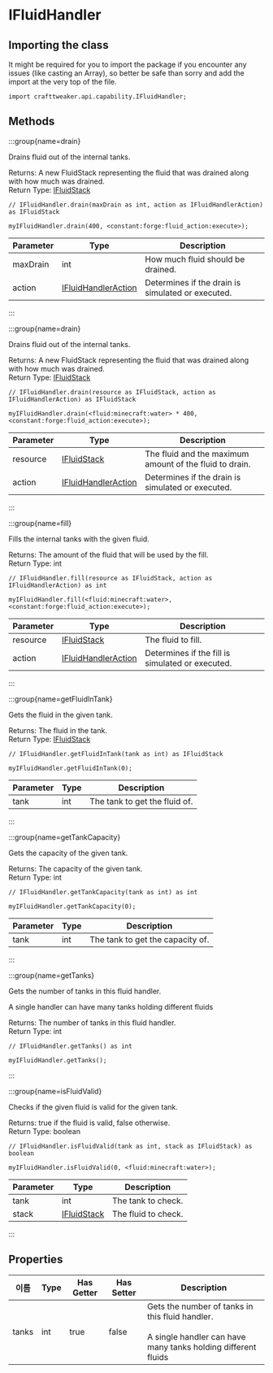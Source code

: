 # IFluidHandler

## Importing the class

It might be required for you to import the package if you encounter any issues (like casting an Array), so better be safe than sorry and add the import at the very top of the file.
```zenscript
import crafttweaker.api.capability.IFluidHandler;
```


## Methods

:::group{name=drain}

Drains fluid out of the internal tanks.

Returns: A new FluidStack representing the fluid that was drained along with how much was drained.  
Return Type: [IFluidStack](/forge/api/fluid/IFluidStack)

```zenscript
// IFluidHandler.drain(maxDrain as int, action as IFluidHandlerAction) as IFluidStack

myIFluidHandler.drain(400, <constant:forge:fluid_action:execute>);
```

| Parameter | Type                                                             | Description                                       |
| --------- | ---------------------------------------------------------------- | ------------------------------------------------- |
| maxDrain  | int                                                              | How much fluid should be drained.                 |
| action    | [IFluidHandlerAction](/forge/api/capability/IFluidHandlerAction) | Determines if the drain is simulated or executed. |


:::

:::group{name=drain}

Drains fluid out of the internal tanks.

Returns: A new FluidStack representing the fluid that was drained along with how much was drained.  
Return Type: [IFluidStack](/forge/api/fluid/IFluidStack)

```zenscript
// IFluidHandler.drain(resource as IFluidStack, action as IFluidHandlerAction) as IFluidStack

myIFluidHandler.drain(<fluid:minecraft:water> * 400, <constant:forge:fluid_action:execute>);
```

| Parameter | Type                                                             | Description                                             |
| --------- | ---------------------------------------------------------------- | ------------------------------------------------------- |
| resource  | [IFluidStack](/forge/api/fluid/IFluidStack)                      | The fluid and the maximum amount of the fluid to drain. |
| action    | [IFluidHandlerAction](/forge/api/capability/IFluidHandlerAction) | Determines if the drain is simulated or executed.       |


:::

:::group{name=fill}

Fills the internal tanks with the given fluid.

Returns: The amount of the fluid that will be used by the fill.  
Return Type: int

```zenscript
// IFluidHandler.fill(resource as IFluidStack, action as IFluidHandlerAction) as int

myIFluidHandler.fill(<fluid:minecraft:water>, <constant:forge:fluid_action:execute>);
```

| Parameter | Type                                                             | Description                                      |
| --------- | ---------------------------------------------------------------- | ------------------------------------------------ |
| resource  | [IFluidStack](/forge/api/fluid/IFluidStack)                      | The fluid to fill.                               |
| action    | [IFluidHandlerAction](/forge/api/capability/IFluidHandlerAction) | Determines if the fill is simulated or executed. |


:::

:::group{name=getFluidInTank}

Gets the fluid in the given tank.

Returns: The fluid in the tank.  
Return Type: [IFluidStack](/forge/api/fluid/IFluidStack)

```zenscript
// IFluidHandler.getFluidInTank(tank as int) as IFluidStack

myIFluidHandler.getFluidInTank(0);
```

| Parameter | Type | Description                   |
| --------- | ---- | ----------------------------- |
| tank      | int  | The tank to get the fluid of. |


:::

:::group{name=getTankCapacity}

Gets the capacity of the given tank.

Returns: The capacity of the given tank.  
Return Type: int

```zenscript
// IFluidHandler.getTankCapacity(tank as int) as int

myIFluidHandler.getTankCapacity(0);
```

| Parameter | Type | Description                      |
| --------- | ---- | -------------------------------- |
| tank      | int  | The tank to get the capacity of. |


:::

:::group{name=getTanks}

Gets the number of tanks in this fluid handler.

 A single handler can have many tanks holding different fluids

Returns: The number of tanks in this fluid handler.  
Return Type: int

```zenscript
// IFluidHandler.getTanks() as int

myIFluidHandler.getTanks();
```

:::

:::group{name=isFluidValid}

Checks if the given fluid is valid for the given tank.

Returns: true if the fluid is valid, false otherwise.  
Return Type: boolean

```zenscript
// IFluidHandler.isFluidValid(tank as int, stack as IFluidStack) as boolean

myIFluidHandler.isFluidValid(0, <fluid:minecraft:water>);
```

| Parameter | Type                                        | Description         |
| --------- | ------------------------------------------- | ------------------- |
| tank      | int                                         | The tank to check.  |
| stack     | [IFluidStack](/forge/api/fluid/IFluidStack) | The fluid to check. |


:::


## Properties

| 이름    | Type | Has Getter | Has Setter | Description                                                                                                                               |
| ----- | ---- | ---------- | ---------- | ----------------------------------------------------------------------------------------------------------------------------------------- |
| tanks | int  | true       | false      | Gets the number of tanks in this fluid handler. <br />  <br />  A single handler can have many tanks holding different fluids |

